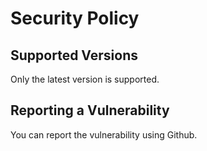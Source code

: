 # Security Policy

## Supported Versions

Only the latest version is supported.

## Reporting a Vulnerability

You can report the vulnerability using Github.
